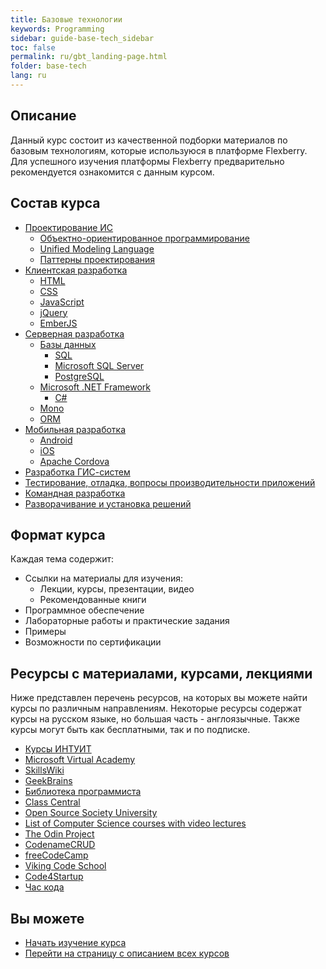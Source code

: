 ```yaml
---
title: Базовые технологии
keywords: Programming
sidebar: guide-base-tech_sidebar
toc: false
permalink: ru/gbt_landing-page.html
folder: base-tech
lang: ru
---
```


## Описание
Данный курс состоит из качественной подборки материалов по базовым технологиям, которые используюся в платформе Flexberry. Для успешного изучения платформы Flexberry предварительно рекомендуется ознакомится с данным курсом.

## Состав курса

* [Проектирование ИС](gbt_information-system-design.html)
  * [Объектно-ориентированное программирование](gbt_ood.html)
  * [Unified Modeling Language](gbt_uml.html)
  * [Паттерны проектирования](gbt_design-patterns.html)
* [Клиентская разработка](gbt_frontend.html)
  * [HTML](gbt_html.html)
  * [CSS](gbt_css.html)
  * [JavaScript](gbt_javascript.html)
  * [jQuery](gbt_jquery.html)
  * [EmberJS](gbt_emberjs.html)
* [Серверная разработка](gbt_backend.html)
  * [Базы данных](gbt_dbms.html)
    * [SQL](gbt_sql.html)
    * [Microsoft SQL Server](gbt_mssql.html)
    * [PostgreSQL](gbt_postgresql.html)
  * [Microsoft .NET Framework](gbt_dotnet.html)
    * [C#](gbt_csharp.html)
  * [Mono](gbt_mono.html)
  * [ORM](gbt_orm.html)
* [Мобильная разработка](gbt_mobile.html)
  * [Android](gbt_android.html)
  * [iOS](gbt_ios.html)
  * [Apache Cordova](gbt_cordova.html)
* [Разработка ГИС-систем](gbt_gis.html)
* [Тестирование, отладка, вопросы производительности приложений](gbt_testing.html)
* [Командная разработка](gbt_team-management.html)
* [Разворачивание и установка решений](gbt_deployment.html)

## Формат курса

Каждая тема содержит:

* Ссылки на материалы для изучения: 
  * Лекции, курсы, презентации, видео
  * Рекомендованные книги
* Программное обеспечение
* Лабораторные работы и практические задания
* Примеры
* Возможности по сертификации

## Ресурсы с материалами, курсами, лекциями

Ниже представлен перечень ресурсов, на которых вы можете найти курсы по различным направлениям. Некоторые ресурсы содержат курсы на русском языке, но большая часть - англоязычные. Также курсы могут быть как бесплатными, так и по подписке.

* [Курсы ИНТУИТ](http://www.intuit.ru/studies/courses?page=1)
* [Microsoft Virtual Academy](https://mva.microsoft.com)
* [SkillsWiki](http://skillswiki.net/)
* [GeekBrains](https://geekbrains.ru/)
* [Библиотека программиста](https://vk.com/proglib)
* [Class Central](https://www.class-central.com/)
* [Open Source Society University](https://github.com/open-source-society/computer-science)
* [List of Computer Science courses with video lectures](https://github.com/Developer-Y/cs-video-courses)
* [The Odin Project](http://www.theodinproject.com/)
* [CodenameCRUD](http://codenamecrud.ru/)
* [freeCodeCamp](https://www.freecodecamp.com/)
* [Viking Code School](https://www.vikingcodeschool.com/)
* [Code4Startup](https://code4startup.com/)
* [Час кода](https://code.org/)

## Вы можете

* [Начать изучение курса](gbt_information-system-design.html)
* [Перейти на страницу с описанием всех курсов](/ru/)
